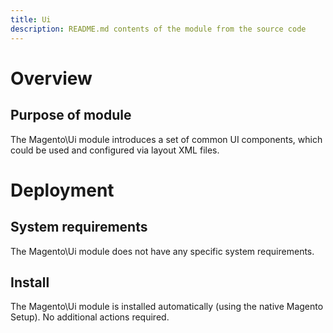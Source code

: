 ```yaml
---
title: Ui
description: README.md contents of the module from the source code
---
```


# Overview

## Purpose of module

The Magento\Ui module introduces a set of common UI components, which could be used and configured via layout XML files.

# Deployment

## System requirements

The Magento\Ui module does not have any specific system requirements.

## Install

The Magento\Ui module is installed automatically (using the native Magento Setup). No additional actions required.
